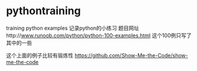 # pythontraining
training python examples
记录python的小练习
题目网址http://www.runoob.com/python/python-100-examples.html
这个100例只写了其中的一些

这个上面的例子比较有锻炼性
https://github.com/Show-Me-the-Code/show-me-the-code
